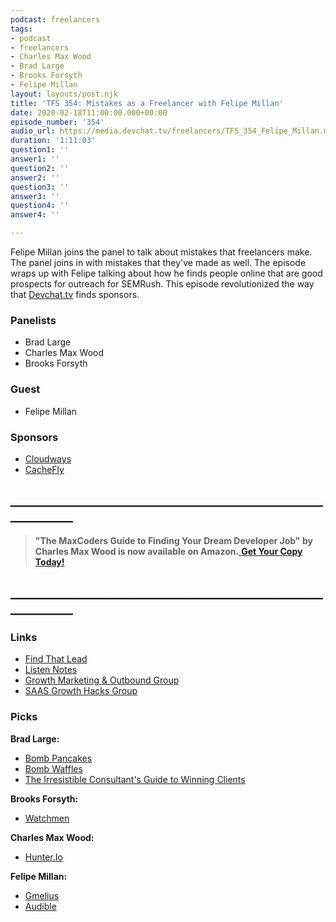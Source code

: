 ```yaml
---
podcast: freelancers
tags:
- podcast
- freelancers
- Charles Max Wood
- Brad Large
- Brooks Forsyth
- Felipe Millan
layout: layouts/post.njk
title: 'TFS 354: Mistakes as a Freelancer with Felipe Millan'
date: 2020-02-18T11:00:00.000+00:00
episode_number: '354'
audio_url: https://media.devchat.tv/freelancers/TFS_354_Felipe_Millan.mp3
duration: '1:11:03'
question1: ''
answer1: ''
question2: ''
answer2: ''
question3: ''
answer3: ''
question4: ''
answer4: ''

---
```

Felipe Millan joins the panel to talk about mistakes that freelancers make. The panel joins in with mistakes that they've made as well. The episode wraps up with Felipe talking about how he finds people online that are good prospects for outreach for SEMRush. This episode revolutionized the way that [Devchat.tv](http://devchat.tv/) finds sponsors.

### **Panelists**

* Brad Large
* Charles Max Wood
* Brooks Forsyth

### **Guest**

* Felipe Millan

### **Sponsors**

* [Cloudways](https://www.cloudways.com/en/?id=546951&chan=Devchat&data1=Freelancer-show&data2=Podcast-1)
* [CacheFly](https://www.cachefly.com/)

## **____________________________________________________________**

> **"The MaxCoders Guide to Finding Your Dream Developer Job" by Charles Max Wood is now available on Amazon.**[ **Get Your Copy Today!**](https://www.amazon.com/gp/product/B081MBL5C9/ref=as_li_ss_tl?ie=UTF8&linkCode=sl1&tag=devchattv-20&linkId=9d61363241636e2546ef46abba198746&language=en_US)

## **____________________________________________________________**

### **Links**

* [Find That Lead](https://findthatlead.com/en/)
* [Listen Notes](https://www.listennotes.com/)
* [Growth Marketing & Outbound Group](https://www.facebook.com/groups/growthhackingandoutboundmarketing/)
* [SAAS Growth Hacks Group](https://www.facebook.com/groups/SaaSgrowthhacking/?ref=bookmarks)

### **Picks**

**Brad Large:**

* [Bomb Pancakes](https://www.allrecipes.com/recipe/21014/good-old-fashioned-pancakes/)
* [Bomb Waffles](https://www.allrecipes.com/recipe/22180/waffles-i/)
* [The Irresistible Consultant's Guide to Winning Clients](https://www.amazon.com/Irresistible-Consultants-Guide-Winning-Clients-ebook/dp/B06WVGXT6H)

**Brooks Forsyth:**

* [Watchmen](https://www.imdb.com/title/tt7049682/)

**Charles Max Wood:**

* [Hunter.Io](https://hunter.io/)

**Felipe Millan:**

* [Gmelius](https://gmelius.com/)
* [Audible](https://www.audible.com/)